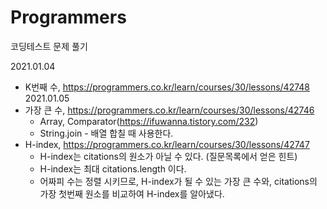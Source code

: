 # Programmers
코딩테스트 문제 풀기

2021.01.04 
  - K번째 수, https://programmers.co.kr/learn/courses/30/lessons/42748
2021.01.05 
  - 가장 큰 수, https://programmers.co.kr/learn/courses/30/lessons/42746
    - Array, Comparator(https://ifuwanna.tistory.com/232)
    - String.join - 배열 합칠 때 사용한다.
  - H-index, https://programmers.co.kr/learn/courses/30/lessons/42747
    - H-index는 citations의 원소가 아닐 수 있다. (질문목록에서 얻은 힌트)
    - H-index는 최대 citations.length 이다.
    - 어짜피 수는 정렬 시키므로, H-index가 될 수 있는 가장 큰 수와, citations의 가장 첫번째 원소를 비교하여 H-index를 알아냈다.
